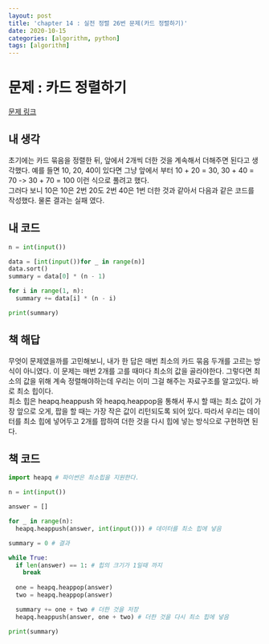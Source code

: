 ```yaml
---
layout: post
title: 'chapter 14 : 실전 정렬 26번 문제(카드 정렬하기)'
date: 2020-10-15
categories: [algorithm, python]
tags: [algorithm]
---
```

# 문제 : 카드 정렬하기
[문제 링크](https://www.acmicpc.net/problem/1715)

## 내 생각
초기에는 카드 묶음을 정렬한 뒤, 앞에서 2개씩 더한 것을 계속해서 더해주면 된다고 생각했다. 예를 들면 10, 20, 40이 있다면 그냥 앞에서 부터 10 + 20 = 30, 30 + 40 = 70 -> 30 + 70 = 100 이런 식으로 풀려고 했다.   
그러다 보니 10은 10은 2번 20도 2번 40은 1번 더한 것과 같아서 다음과 같은 코드를 작성했다. 물론 결과는 실패 였다.

## 내 코드
```python
n = int(input())

data = [int(input())for _ in range(n)]
data.sort()
summary = data[0] * (n - 1)

for i in range(1, n):
  summary += data[i] * (n - i)

print(summary)
```

## 책 해답
무엇이 문제였을까를 고민해보니, 내가 한 답은 매번 최소의 카드 묶음 두개를 고르는 방식이 아니였다. 이 문제는 매번 2개를 고를 때마다 최소의 값을 골라야한다. 그렇다면 최소의 값을 위해 계속 정렬해야하는데 우리는 이미 그걸 해주는 자료구조를 알고있다. 바로 최소 힙이다.   
최소 힙은 heapq.heappush 와 heapq.heappop을 통해서 푸시 할 때는 최소 값이 가장 앞으로 오게, 팝을 할 때는 가장 작은 값이 리턴되도록 되어 있다. 따라서 우리는 데이터를 최소 힙에 넣어두고 2개를 팝하여 더한 것을 다시 힙에 넣는 방식으로 구현하면 된다.   

## 책 코드
```python
import heapq # 파이썬은 최소힙을 지원한다.

n = int(input())

answer = []

for _ in range(n):
  heapq.heappush(answer, int(input())) # 데이터를 최소 힙에 넣음

summary = 0 # 결과

while True:
  if len(answer) == 1: # 힙의 크기가 1일때 까지
    break
  
  one = heapq.heappop(answer)
  two = heapq.heappop(answer)

  summary += one + two # 더한 것을 저장
  heapq.heappush(answer, one + two) # 더한 것을 다시 최소 힙에 넣음

print(summary)
```
